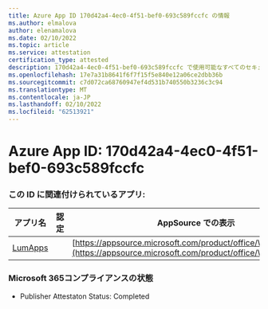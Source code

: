 ```yaml
---
title: Azure App ID 170d42a4-4ec0-4f51-bef0-693c589fccfc の情報
ms.author: elmalova
author: elenamalova
ms.date: 02/10/2022
ms.topic: article
ms.service: attestation
certification_type: attested
description: 170d42a4-4ec0-4f51-bef0-693c589fccfc で使用可能なすべてのセキュリティおよびコンプライアンス情報。
ms.openlocfilehash: 17e7a31b8641f6f7f15f5e840e12a06ce2dbb36b
ms.sourcegitcommit: c7d072ca68760947ef4d531b740550b3236c3c94
ms.translationtype: MT
ms.contentlocale: ja-JP
ms.lasthandoff: 02/10/2022
ms.locfileid: "62513921"
---
```

# <a name="azure-app-id-170d42a4-4ec0-4f51-bef0-693c589fccfc"></a>Azure App ID: 170d42a4-4ec0-4f51-bef0-693c589fccfc


### <a name="apps-associated-with-this-id"></a>この ID に関連付けられているアプリ:
| **アプリ名** | **認定** | **AppSource での表示** |
|--------------|---------------|-----------------------|
| [LumApps](https://docs.microsoft.com/microsoft-365-app-certification/forward/WA200001015) |  | [https://appsource.microsoft.com/product/office/WA200001015](https://appsource.microsoft.com/product/office/WA200001015) |

### <a name="microsoft-365-app-compliance-status"></a>Microsoft 365コンプライアンスの状態
- Publisher Attestaton Status: Completed
